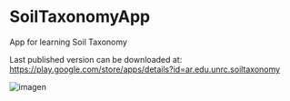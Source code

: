 # SoilTaxonomyApp
App for learning Soil Taxonomy


Last published version can be downloaded at:
https://play.google.com/store/apps/details?id=ar.edu.unrc.soiltaxonomy

![imagen](https://user-images.githubusercontent.com/8846472/115784258-3f743600-a394-11eb-97d8-a40323af0685.png)
